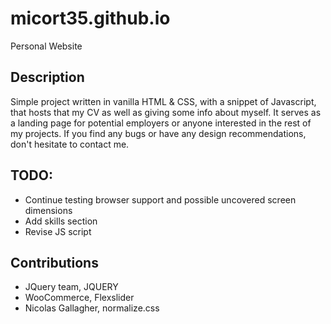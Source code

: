 # micort35.github.io
Personal Website

## Description
Simple project written in vanilla HTML & CSS, with a snippet of Javascript, that hosts that my CV as well as giving some info about myself. It serves as a landing page for potential employers or anyone interested in the rest of my projects. If you find any bugs or have any design recommendations, don't hesitate to contact me.

## TODO:
* Continue testing browser support and possible uncovered screen dimensions
* Add skills section
* Revise JS script

## Contributions
* JQuery team, JQUERY
* WooCommerce, Flexslider
* Nicolas Gallagher, normalize.css